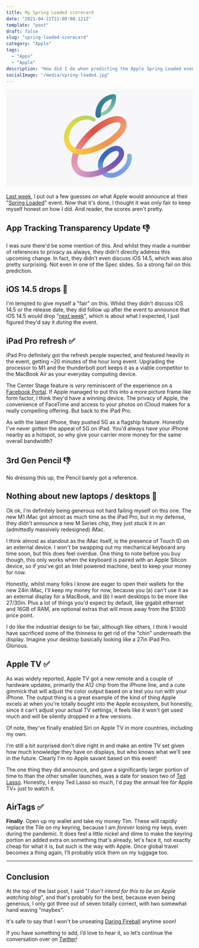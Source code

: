 ```yaml
---
title: My Spring Loaded scorecard
date: "2021-04-21T21:00:00.121Z"
template: "post"
draft: false
slug: "spring-loaded-scorecard"
category: "Apple"
tags:
  - "Apps"
  - "Apple"
description: "How did I do when predicting the Apple Spring Loaded event? Let's see shall we..."
socialImage: "/media/spring-loaded.jpg"
---
```


![Apple marketing image for Spring Loaded event](/media/spring-loaded.jpg)

[Last week](/posts/predictions-apple-spring-loaded), I put out a few guesses on what Apple would announce at their "[Spring Loaded](https://www.youtube.com/watch?v=JdBYVNuky1M)" event. Now that it's done, I thought it was only fair to keep myself honest on how I did. And reader, the scores aren't pretty.

## App Tracking Transparency Update 👎

I was _sure_ there'd be some mention of this. And whilst they made a number of references to privacy as always, they didn't directly address this upcoming change. In fact, they didn't even discuss iOS 14.5, which was also pretty surprising. Not even in one of the Spec slides. So a strong fail on this prediction.

## iOS 14.5 drops 🤔

I'm tempted to give myself a "fair" on this. Whilst they didn't discuss iOS 14.5 or the release date, they did follow up after the event to announce that iOS 14.5 _would_ drop "[next week](https://www.theverge.com/2021/4/20/22394200/apple-ios-14-5-watch-os-7-4-mac-os-11-3-release-date)", which is about what I expected, I just figured they'd say it _during_ the event.

## iPad Pro refresh ✅

iPad Pro definitely got the refresh people expected, and featured heavily in the event, getting ~20 minutes of the hour long event. Upgrading the processor to M1 and the thunderbolt port keeps it as a viable competitor to the MacBook Air as your everyday computing device.

The Center Stage feature is _very_ reminiscent of the experience on a [Facebook Portal](https://portal.facebook.com). If Apple managed to put this into a more picture frame like form factor, I think they'd have a winning device. The privacy of Apple, the convenience of FaceTime and access to your photos on iCloud makes for a really compelling offering. But back to the iPad Pro.

As with the latest iPhone, they pushed 5G as a flagship feature. Honestly I've never gotten the appeal of 5G on iPad. You'd always have your iPhone nearby as a hotspot, so why give your carrier more money for the same overall bandwidth?

## 3rd Gen Pencil 👎
No dressing this up, the Pencil barely got a reference.

##  Nothing about new laptops / desktops 🤔
Ok ok, I'm definitely being generous not hard failing myself on this one. The new M1 iMac got almost as much time as the iPad Pro, but in my defense, they didn't announce a new M Series chip, they just stuck it in an (admittedly massively redesigned) iMac.

I think almost as standout as the iMac itself, is the presence of Touch ID on an external device. I won't be swapping out my mechanical keyboard any time soon, but this does feel overdue. One thing to note before you buy though, this only works when the keyboard is paired with an Apple Silicon device, so if you've got an Intel powered machine, best to keep your money for now.

Honestly, whilst many folks I know are eager to open their wallets for the new 24in iMac, I'll keep my money for now, because you (a) can't use it as an external display for a MacBook, and (b) I want desktops to be more like 27/30in. Plus a lot of things you'd expect by default, like gigabit ethernet and 16GB of RAM, are optional extras that will move away from the $1300 price point.

I do like the industrial design to be fair, although like others, I think I would have sacrificed some of the thinness to get rid of the "chin" underneath the display. Imagine your desktop basically looking like a 27in iPad Pro. Glorious.

## Apple TV ✅
As was widely reported, Apple TV got a new remote and a couple of hardware updates, primarily the A12 chip from the iPhone line, and a cute gimmick that will adjust the color output based on a test you run with your iPhone. The output thing is a great example of the kind of thing Apple excels at when you're totally bought into the Apple ecosystem, but honestly, since it can't adjust your actual TV settings, it feels like it won't get used much and will be silently dropped in a few versions.

Of note, they've finally enabled Siri on Apple TV in more countries, including my own.

I'm still a bit surprised don't dive right in and make an entire TV set given how much knowledge they have on displays, but who knows what we'll see in the future. Clearly I'm no Apple savant based on this event!

The one thing they did announce, and gave a significantly larger portion of time to than the other smaller launches, was a date for season two of [Ted Lasso](https://www.youtube.com/watch?v=auxeLrtk7tk). Honestly, I enjoy Ted Lasso so much, I'd pay the annual fee for Apple TV+ just to watch it.

## AirTags ✅

**Finally**. Open up my wallet and take my money Tim. These will rapidly replace the Tile on my keyring, because I am _forever_ losing my keys, even during the pandemic. It does feel a little nickel and dime to make the keyring portion an added extra on something that's already, let's face it, not exactly cheap for what it is, but such is the way with Apple. Once global travel becomes a thing again, I'll probably stick them on my luggage too.

---

## Conclusion

At the top of the last post, I said "_I don’t intend for this to be an Apple watching blog_", and that's probably for the best, because even being generous, I only got three out of seven totally correct, with two somewhat hand waving "maybes". 

It's safe to say that I won't be unseating [Daring Fireball](https://daringfireball.net/) anytime soon!

If you have something to add, I’d love to hear it, so let’s continue the conversation over on [Twitter](https://twitter.com/colmisainmdom)!